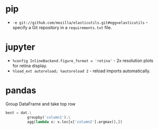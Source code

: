 # pip

- `-e git://github.com/mozilla/elasticutils.git#egg=elasticutils` - specify a
  Git repository in a `requirements.txt` file.

# jupyter

- `%config InlineBackend.figure_format = 'retina'` - 2x resolution plots for
  retina display.
- `%load_ext autoreload; %autoreload 2` - reload imports automatically.

# pandas

Group DataFrame and take top row

```python
best = dat.\
          groupby('column1').\
          agg(lambda x: x.loc[x['column2'].argmax(),])
```
